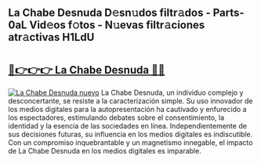 ## La Chabe Desnuda D𝚎sn𝚞dos filtr𝚊dos - Parts-0aL Vid𝚎os f𝚘tos - N𝚞evas filtr𝚊ciones atr𝚊ctivas H1LdU

# <h2><a href="http://mb3vzxb.tromn.icu/?c=La+Chabe+Desnuda">🔗👉👉👉 La Chabe Desnuda 🔗🔗</a></h2>

[![La Chabe Desnuda nuevo](https://i.imgur.com/pEAQMta.gif)](http://mb3vzxb.tromn.icu/?c=La+Chabe+Desnuda)
La Chabe Desnuda, un individuo complejo y desconcertante, se resiste a la caracterización simple. Su uso innovador de los medios digitales para la autopresentación ha cautivado y enfurecido a los espectadores, estimulando debates sobre el consentimiento, la identidad y la esencia de las sociedades en línea. Independientemente de sus decisiones futuras, su influencia en los medios digitales es indiscutible. Con un compromiso inquebrantable y un magnetismo innegable, el impacto de La Chabe Desnuda en los medios digitales es imparable.
